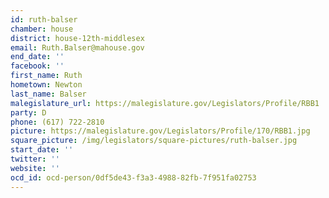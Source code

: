 ```yaml
---
id: ruth-balser
chamber: house
district: house-12th-middlesex
email: Ruth.Balser@mahouse.gov
end_date: ''
facebook: ''
first_name: Ruth
hometown: Newton
last_name: Balser
malegislature_url: https://malegislature.gov/Legislators/Profile/RBB1
party: D
phone: (617) 722-2810
picture: https://malegislature.gov/Legislators/Profile/170/RBB1.jpg
square_picture: /img/legislators/square-pictures/ruth-balser.jpg
start_date: ''
twitter: ''
website: ''
ocd_id: ocd-person/0df5de43-f3a3-4988-82fb-7f951fa02753
---
```

